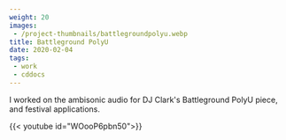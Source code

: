 ```yaml
---
weight: 20
images:
 - /project-thumbnails/battlegroundpolyu.webp
title: Battleground PolyU
date: 2020-02-04
tags: 
 - work
 - cddocs
---
```


I worked on the ambisonic audio for DJ Clark's Battleground PolyU piece, and festival applications. 

 {{< youtube id="WOooP6pbn50">}}
